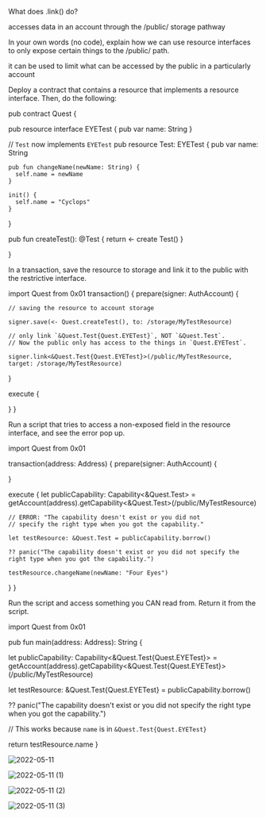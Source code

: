 What does .link() do?

accesses data in an account through the /public/ storage pathway


In your own words (no code), explain how we can use resource interfaces to only expose certain things to the /public/ path.

it can be used to limit what can be accessed by the public in a particularly account 


Deploy a contract that contains a resource that implements a resource interface. Then, do the following:

pub contract Quest {

  pub resource interface EYETest {
    pub var name: String
  }

  // `Test` now implements `EYETest`
  pub resource Test: EYETest {
    pub var name: String

    pub fun changeName(newName: String) {
      self.name = newName
    }

    init() {
      self.name = "Cyclops"
    }
  }

  pub fun createTest(): @Test {
    return <- create Test()
  }

}



In a transaction, save the resource to storage and link it to the public with the restrictive interface.


import Quest from 0x01
transaction() {
  prepare(signer: AuthAccount) {

    // saving the resource to account storage
    
    signer.save(<- Quest.createTest(), to: /storage/MyTestResource)

    // only link `&Quest.Test{Quest.EYETest}`, NOT `&Quest.Test`.
    // Now the public only has access to the things in `Quest.EYETest`.

    signer.link<&Quest.Test{Quest.EYETest}>(/public/MyTestResource, target: /storage/MyTestResource)
  }

  execute {

  }
}


Run a script that tries to access a non-exposed field in the resource interface, and see the error pop up.


import Quest from 0x01

transaction(address: Address) {
  prepare(signer: AuthAccount) {

  }

  execute {
    let publicCapability: Capability<&Quest.Test> =
      getAccount(address).getCapability<&Quest.Test>(/public/MyTestResource)

    // ERROR: "The capability doesn't exist or you did not 
    // specify the right type when you got the capability."

    let testResource: &Quest.Test = publicCapability.borrow() 
    
    ?? panic("The capability doesn't exist or you did not specify the right type when you got the capability.")

    testResource.changeName(newName: "Four Eyes")
  }
}


Run the script and access something you CAN read from. Return it from the script.

import Quest from 0x01

pub fun main(address: Address): String {
  
  let publicCapability: Capability<&Quest.Test{Quest.EYETest}> =
    getAccount(address).getCapability<&Quest.Test{Quest.EYETest}>(/public/MyTestResource)

  let testResource: &Quest.Test{Quest.EYETest} = publicCapability.borrow() 
  
  ?? panic("The capability doesn't exist or you did not specify the right type when you got the capability.")

  // This works because `name` is in `&Quest.Test{Quest.EYETest}`

  return testResource.name
}


![2022-05-11](https://user-images.githubusercontent.com/104722876/167921693-9ba3542d-abb3-4c97-bea8-b75839d026e8.png)

![2022-05-11 (1)](https://user-images.githubusercontent.com/104722876/167921746-df417f8b-84af-449a-84fd-d15dc687edf8.png)

![2022-05-11 (2)](https://user-images.githubusercontent.com/104722876/167921777-8260e31b-9c16-4a4d-a3f4-cecea2d70115.png)

![2022-05-11 (3)](https://user-images.githubusercontent.com/104722876/167921826-55db0dce-c515-430c-8a9a-88d6810d5569.png)


